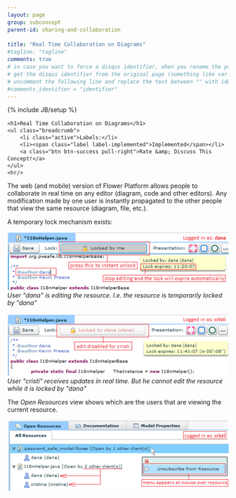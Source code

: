 ```yaml
---
layout: page
group: subconcept
parent-id: sharing-and-collaboration

title: "Real Time Collaboration on Diagrams"
#tagline: "tagline"
comments: true
# in case you want to force a disqus identifier, when you rename the page
# get the disqus identifier from the original page (something like var disqus_identifier = 'ident';),
# uncomment the following line and replace the text between "" with ident
#comments_identifier = "identifier"
---
```

{% include JB/setup %}

<div>

	<h1>Real Time Collaboration on Diagrams</h1>
    <ul class="breadcrumb">
	    <li class="active">Labels:</li>
	    <li><span class="label label-implemented">Implemented</span></li>
	    <a class="btn btn-success pull-right">Rate &amp; Discuss This Concept!</a>
    </ul>
    <hr/>
</div>

The web (and mobile) version of Flower Platform allows people to collaborate in real time on any editor (diagram, code and other editors). Any modification made by one user is instantly propagated to the other people that view the same resource (diagram, file, etc.).

A temporary lock mechanism exists:

<p class="text-center">
	<img class="img-polaroid" src="real-time-collaboration1.png"/><br/>
	<em>User "dana" is editing the resource. I.e. the resource is temporarily locked by "dana"</em><br/><br/>
	<img class="img-polaroid" src="real-time-collaboration2.png"/><br/>
	<em>User "cristi" receives updates in real time. But he cannot edit the resource while it is locked by "dana"</em>
</p>

The *Open Resources* view shows which are the users that are viewing the current resource. 

<p class="text-center">
	<img class="img-polaroid" src="real-time-collaboration3.png"/>
</p>
